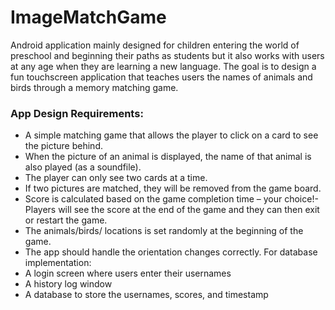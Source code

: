 # ImageMatchGame

Android application mainly designed for children entering the world of preschool and beginning their paths as students but it also works with users at any age when they are learning a new language. The goal is to design a fun touchscreen application that teaches users the names of animals and birds through a memory matching game.
### App Design Requirements:
- A simple matching game that allows the player to click on a card to see the picture behind.
- When the picture of an animal is displayed, the name of that animal is also played (as a soundfile).
- The player can only see two cards at a time.
- If two pictures are matched, they will be removed from the game board.
- Score is calculated based on the game completion time – your choice!- Players will see the score at the end of the game and they can then exit or restart the game.
- The animals/birds/ locations is set randomly at the beginning of the game.
- The app should handle the orientation changes correctly.
For database implementation:
- A login screen where users enter their usernames
- A history log window
- A database to store the usernames, scores, and timestamp

